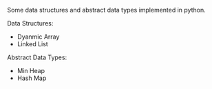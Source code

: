 Some data structures and abstract data types implemented in python.

Data Structures:
* Dyanmic Array
* Linked List

Abstract Data Types:
* Min Heap
* Hash Map
